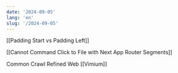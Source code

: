 ```yaml
---
date: '2024-09-05'
lang: 'en'
slug: '/2024-09-05'
---
```


[[Padding Start vs Padding Left]]

[[Cannot Command Click to File with Next App Router Segments]]

Common Crawl
Refined Web
[[Vimium]]
